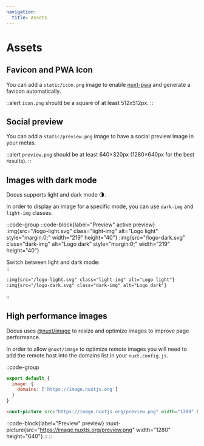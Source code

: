 ```yaml
---
navigation:
  title: Assets
---
```


# Assets

## Favicon and PWA Icon

You can add a `static/icon.png` image to enable [nuxt-pwa](https://pwa.nuxtjs.org) and generate a favicon automatically.

::alert
`icon.png` should be a square of at least 512x512px.
::

## Social preview

You can add a `static/preview.png` image to have a social preview image in your metas.

::alert
`preview.png` should be at least 640×320px (1280×640px for the best results).
::

## Images with dark mode

Docus supports light and dark mode 🌗.

In order to display an image for a specific mode, you can use `dark-img` and `light-img` classes.

::code-group
::code-block{label="Preview" active preview}
  :img{src="/logo-light.svg" class="light-img" alt="Logo light" style="margin:0;" width="219" height="40"}
  :img{src="/logo-dark.svg" class="dark-img" alt="Logo dark" style="margin:0;" width="219" height="40"}
<p class="flex items-center" style="margin-bottom:0;">Switch between light and dark mode:&nbsp;<color-switcher class="inline-flex ml-2"></color-switcher></p>
::

```md [Code]
:img{src="/logo-light.svg" class="light-img" alt="Logo light"}
:img{src="/logo-dark.svg" class="dark-img" alt="Logo dark"}
```
::

## High performance images

Docus uses [@nuxt/image](https://images.nuxtjs.org) to resize and optimize images to improve page performance.

In order to allow `@nuxt/image` to optimize _remote_ images you will need to add the remote host into the domains list in your `nuxt.config.js`.

::code-group

```js [nuxt.config]
export default {
  image: {
    domains: ['https://image.nuxtjs.org']
  }
}
```

```md [Code]
<nuxt-picture src="https://image.nuxtjs.org/preview.png" width="1280" height="640" />
```

::code-block{label="Preview" preview}
  :nuxt-picture{src="https://image.nuxtjs.org/preview.png" width="1280" height="640"}
::
::
